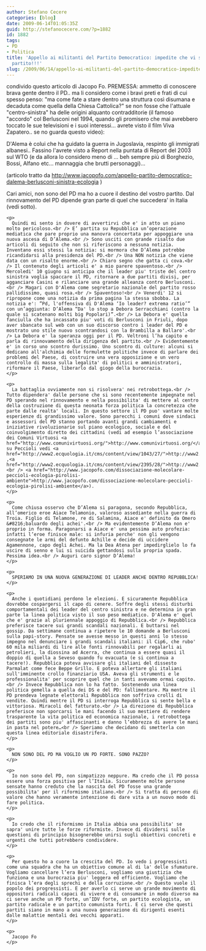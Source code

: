 ```yaml
---
author: Stefano Cecere
categories: [blog]
date: 2009-06-14T01:05:35Z
guid: http://stefanocecere.com/?p=1882
id: 1882
tags:
- PD
- Politica
title: 'Appello ai militanti del Partito Democratico: impedite che vi sfascino il
  partito!!!'
slug: /2009/06/14/appello-ai-militanti-del-partito-democratico-impedite-che-vi-sfascino-il-partito/
---
```


condivido questo articolo di Jacopo Fo. PREMESSA: ammetto di conoscere brava gente dentro il PD.. ma li considero come i bravi preti e frati di cui spesso penso: "ma come fate a stare dentro una struttura così disumana e decaduta come quella della Chiesa Cattolica?" se non fosse che l'attuale "centro-sinistra" ha delle origini alquanto contradditorie (il famoso "accordo" col Berlusconi nel 1994, quando gli promisero che mai avrebbero toccato le sue televisioni e i suoi interessi… avrete visto il film Viva Zapatero.. se no guarda questo video):

D'Alema è colui che ha guidato la guerra in Jugoslavia, respinto gli immigrati albanesi.. Fassino l'avrete visto a Report nella puntata di Report del 2003 sul WTO (e da allora lo considero meno di … beh sempre più di Borghezio, Bossi, Alfano etc… mannaggia che brutti personaggi)…

<span style="font-weight: normal">(articolo tratto da </span>[<span style="font-weight: normal">http://www.jacopofo.com/appello-partito-democratico-dalema-berlusconi-sinistra-ecologia</span>](http://www.jacopofo.com/appello-partito-democratico-dalema-berlusconi-sinistra-ecologia) <span style="font-weight: normal">)</span>

<div class="node">
  <div class="content">
    <p>
      Cari amici, non sono del PD ma ho a cuore il destino del vostro partito. Dal rinnovamento del PD dipende gran parte di quel che succedera' in Italia (vedi sotto).
    </p>
    
    <p>
      Quindi mi sento in dovere di avvertirvi che e' in atto un piano molto pericoloso.<br /> E’ partita su Repubblica un’operazione mediatica che pare proprio una manovra concertata per appoggiare una nuova ascesa di D’Alema.<br /> Sono usciti con grande risalto due articoli di seguito che non si riferiscono a nessuna notizia. Inventano essi stessi la notizia: si mormora che D’Alema potrebbe ricandidarsi alla presidenza del PD.<br /> Una NON notizia che viene data con un risalto enorme.<br /> Chiaro segno che gatta ci cova.<br /> Il contenuto degli articoli e' a mio parere spaventoso.<br /> Mercoledi' 10 giugno si anticipa che il leader piu' triste del centro sinistra voglia spaccare il PD, ritornare a due partiti divisi, per agganciare Casini e rilanciare una grande alleanza contro Berlusconi.<br /> Magari con D'Alema come segretario nazionale del partito rosso pallidissimo, quasi rosa.<br /> Spaventoso!<br /> Venerdi' 12 si ripropone come una notizia da prima pagina la stessa sbobba. La notizia e': ”Pd, l'offensiva di D'Alema ‘Io leader? extrema ratio’” con un’aggiunta: D’Alema “Da' lo stop a Debora Serracchiani (contro la quale si scatenano molti big Popolari)”.<br /> La Debora e' quella fanciulla che ha incassato piu' voti di Berlusconi in Friuli, dopo aver sbancato sul web con un suo discorso contro i leader del PD e mostrato uno stile nuovo scontrandosi con la Brambilla a Ballaro'.<br /> La Debora e' la speranza oggi per il PD. Veltroni l’ha capito e parla di rinnovamento della dirigenza del partito.<br /> Evidentemente e' in corso uno scontro durissimo. Uno scontro di culture: alcuni si dedicano all'alchimia delle formulette politiche invece di parlare dei problemi del Paese, di costruire una vera opposizione e un vero controllo di massa sulla legalita' di politici e amministratori, riformare il Paese, liberarlo dal giogo della burocrazia.
    </p>
    
    <p>
      La battaglia ovviamente non si risolvera' nei retrobottega.<br /> Tutto dipendera' dalle persone che si sono recentemente impegnate nel PD sperando nel rinnovamento e nella possibilita' di mettere al centro della costruzione di questa neonata forza politica la concretezza che parte dalle realta' locali. In questo settore il PD puo' vantare molte esperienze di grandissimo valore. Sono parecchi i comuni dove sindaci e assessori del PD stanno portando avanti grandi cambiamenti e iniziative rivoluzionarie sul piano ecologico, sociale e del coinvolgimento diretto dei cittadini (vedi ad esempio l’associazione dei Comuni Virtuosi <a href="http://www.comunivirtuosi.org/">http://www.comunivirtuosi.org/</a>, su Peccioli vedi <a href="http://www2.ecquologia.it/cms/content/view/1043/27/">http://www2.ecquologia.it/cms/content/view/1043/27/</a> ,<a href="http://www2.ecquologia.it/cms/content/view/2395/28/">http://www2.ecquologia.it/cms/content/view/2395/28/</a>,<br /> <a href="http://www.jacopofo.com/dissociazione-molecolare-peccioli-ecologia-pirolisi-ambiente">http://www.jacopofo.com/dissociazione-molecolare-peccioli-ecologia-pirolisi-ambiente</a>).
    </p>
    
    <p>
      Come chiusa osservo che D’Alema si paragona, secondo Repubblica, all’omerico eroe Aiace Telamonio, valoroso assediante nella guerra di Troia. Figlio di Telamone, re di Salamina, Aiace e' definito da Omero &#8216;baluardo degli achei'.<br /> Ma evidentemente D’Alema non e' proprio in forma. Paragonarsi a Aiace e' una pessima auto profezia: infatti l’eroe finisce male: si infuria perche' non gli vengono consegnate le armi del defunto Achille e decide di uccidere Agamennone, capo degli Achei. Ma la Dea Atena per impedirglielo lo fa uscire di senno e lui si suicida gettandosi sulla propria spada. Pessima idea.<br /> Auguri caro signor D’Alema!
    </p>
    
    <p>
      SPERIAMO IN UNA NUOVA GENERAZIONE DI LEADER ANCHE DENTRO REPUBBLICA!
    </p>
    
    <p>
      Anche i quotidiani perdono le elezioni. E sicuramente Repubblica dovrebbe cospargersi il capo di cenere. Soffre degli stessi disturbi comportamentali dei leader del centro sinistra e ne determina in gran parte la linea politica visto il suo peso mediatico. D'Alema e' quel che e' grazie al pluriennale appoggio di Repubblica.<br /> Repubblica preferisce tacere sui grandi scandali nazionali. E buttarsi nel gossip. Da settimane continua a ripetere le 10 domande a Berlusconi sulla papi-story. Pensate se avesse messo in questi anni lo stesso impegno nel denunciare i grandi scandali italiani: il Cip6, che rubo' 60 mila miliardi di lire alle fonti rinnovabili per regalarli ai petrolieri, la diossina ad Acerra, che continua a essere quasi il doppio di quella a Seveso quando fu evacuata (e si continua a tacere!). Repubblica poteva avvisare gli italiani del dissesto Parmalat come fece Beppe Grillo. E poteva allertare gli italiani sull'imminente crollo finanziario USA. Aveva gli strumenti e le professionalita' per scoprire quel che in tanti avevamo ormai capito.<br /> Invece Repubblica non lo ha fatto. Sostenendo una linea politica gemella a quella dei DS e del PD: fallimentare. Ma mentre il PD prendeva legnate elettorali Repubblica non soffriva crolli di vendite. Quindi mentre il PD si interroga Repubblica si sente bella e vittoriosa. Miracoli del fatturato.<br /> La direzione di Repubblica preferisce non sporcarsi le mani facendo il suo mestiere di rendere trasparente la vita politica ed economica nazionale, i retrobottega dei partiti sono piu' affascinanti e danno l’ebbrezza di avere le mani in pasta nel potere…<br /> Speriamo che decidano di smetterla con questa linea editoriale disastrifera.
    </p>
    
    <p>
      NON SONO DEL PD MA VOGLIO UN PD FORTE. SONO PAZZO?
    </p>
    
    <p>
      Io non sono del PD, non simpatizzo neppure. Ma credo che il PD possa essere una forza positiva per l’Italia. Sicuramente molte persone sensate hanno creduto che la nascita del PD fosse una grande possibilita' per il riformismo italiano.<br /> Si tratta di persone di valore che hanno veramente intenzione di dare vita a un nuovo modo di fare politica.
    </p>
    
    <p>
      Io credo che il riformismo in Italia abbia una possibilita' se sapra' unire tutte le forze riformiste. Invece di dividersi sulle questioni di principio bisognerebbe unirsi sugli obiettivi concreti e urgenti che tutti potrebbero condividere.
    </p>
    
    <p>
      Per questo ho a cuore la crescita del PD. Io vedo i progressisti come una squadra che ha un obiettivo comune al di la' delle sfumature. Vogliamo cancellare l’era Berlusconi, vogliamo una giustizia che funziona e una burocrazia piu' leggera ed efficiente. Vogliamo che finisca l’era degli sprechi e della corruzione.<br /> Questo vuole il popolo dei progressisti. E per averlo ci serve un grande movimento di oppositori radicali capaci di vivere e di consumare in modo diverso ma ci serve anche un PD forte, un’IDV forte, un partito ecologista, un partito radicale e un partito comunista forti. E ci serve che questi partiti siano in mano a una nuova generazione di dirigenti esenti dalle malattie mentali dei vecchi apparati.
    </p>
    
    <p>
      Jacopo Fo
    </p>
  </div>
</div>